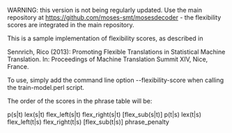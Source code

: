 WARNING: this version is not being regularly updated. Use the main repository at https://github.com/moses-smt/mosesdecoder - the flexibility scores are integrated in the main repository.

This is a sample implementation of flexibility scores, as described in

Sennrich, Rico (2013): Promoting Flexible Translations in Statistical Machine Translation.
    In: Proceedings of Machine Translation Summit XIV, Nice, France.

To use, simply add the command line option --flexibility-score when calling the train-model.perl script.

The order of the scores in the phrase table will be:

p(s|t) lex(s|t) flex_left(s|t) flex_right(s|t) [flex_sub(s|t)] p(t|s) lex(t|s) flex_left(t|s) flex_right(t|s) [flex_sub(t|s)] phrase_penalty
